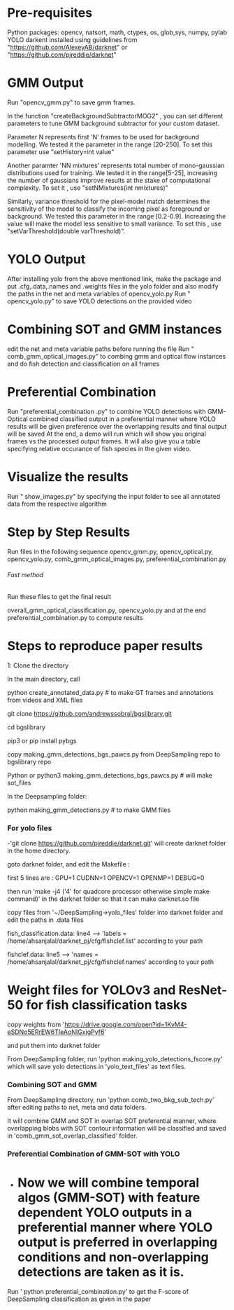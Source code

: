 # Pre-requisites
Python packages: opencv, natsort, math, ctypes, os, glob,sys, numpy, pylab
YOLO darkent installed using guidelines from "https://github.com/AlexeyAB/darknet" or "https://github.com/pjreddie/darknet"
 # GMM Output
Run "opencv_gmm.py" to save gmm frames.

In the function "createBackgroundSubtractorMOG2" , you can set different parameters to tune GMM background subtractor for your custom dataset.

Parameter N represents first 'N' frames to be used for background modelling.
We tested it the parameter in the range [20-250].
To set this parameter use "setHistory=int value" 

Another paramter 'NN mixtures' represents total number of mono-gaussian distributions used for training.
We tested it in the range[5-25], increasing the number of gaussians improve results at the stake of computational complexity.
To set it , use "setNMixtures(int nmixtures)"

Similarly, variance threshold for the pixel-model match determines the sensitivity of the model to classify the incoming pixel as foreground or background. We tested this parameter in the range [0.2-0.9]. Increasing the value will make the model less sensitive to small variance. To set this , use "setVarThreshold(double varThreshold)".



# YOLO Output
After installing yolo from the above mentioned link, make the package and put .cfg,.data,.names and .weights files in the yolo folder and also modify the paths in the net and meta variables of opencv_yolo.py
Run " opencv_yolo.py" to save YOLO detections on the provided video
# Combining SOT and GMM instances
edit the net and meta variable paths before running the file
Run " comb_gmm_optical_images.py" to combing gmm and optical flow instances and do fish detection and classification on all frames
# Preferential Combination
Run "preferential_combination .py" to combine YOLO detections with GMM-Optical combined classified output in a preferential manner where YOLO results will be given preference over the overlapping results and final output will be saved
At the end, a demo will run which will show you original frames vs the processed output frames. It will also give you a table specifying relative occurance of fish species in the given video.
# Visualize the results
Run " show_images.py" by specifying the input folder to see all annotated data from the respective algorithm

# Step by Step Results #
Run files in the following sequence
opencv_gmm.py, opencv_optical.py, opencv_yolo.py, comb_gmm_optical_images.py, preferential_combination.py

###### Fast method ##########
Run these files to get the final result

overall_gmm_optical_classification.py, opencv_yolo.py and at the end preferential_combination.py to compute results


# Steps to reproduce paper results 

1: Clone the directory 

In the main directory, call 

 python create_annotated_data.py  # to make GT frames and annotations from videos and XML files
	
git clone https://github.com/andrewssobral/bgslibrary.git

 cd bgslibrary
 
 pip3 or pip install pybgs
 
  copy making_gmm_detections_bgs_pawcs.py from DeepSampling repo to bgslibrary repo
  
Python or python3 making_gmm_detections_bgs_pawcs.py # will make sot_files

 In the Deepsampling folder:
 
python making_gmm_detections.py # to make GMM files 

### For yolo files

-'git clone https://github.com/pjreddie/darknet.git' will create darknet folder in the home directory.
	  
 goto darknet folder, and edit the Makefile :

first 5 lines are :
GPU=1
CUDNN=1
OPENCV=1
OPENMP=1
DEBUG=0
	
then run 'make -j4 ('4' for quadcore processor otherwise simple make command)' in the darknet folder so that it can make darknet.so file
	  
copy files from '~/DeepSampling->yolo_files' folder into darknet folder and edit the paths in .data files

fish_classification.data:
	line4 --> 'labels = /home/ahsanjalal/darknet_pj/cfg/fishclef.list' according to your path
	
fishclef.data:
	line5 --> 'names = /home/ahsanjalal/darknet_pj/cfg/fishclef.names' according to your path 
	
# Weight files for YOLOv3 and ResNet-50 for fish classification tasks

copy weights from 'https://drive.google.com/open?id=1KvM4-eSDNo5ERrEW6TIeAoNIGxjgPyf6' 

and put them into darknet folder

From DeepSampling folder, run 'python making_yolo_detections_fscore.py' which will save yolo detections in 'yolo_text_files' as text files.

### Combining SOT and GMM

  From DeepSampling directory, run 'python comb_two_bkg_sub_tech.py' after editing paths to net, meta and data folders.
  
  It will combine GMM and SOT in overlap SOT preferential manner, where overlapping blobs with SOT contour information will be classified and saved in 'comb_gmm_sot_overlap_classified' folder.
  
### Preferential Combination of GMM-SOT with YOLO

- # Now we will combine temporal algos (GMM-SOT) with feature dependent YOLO outputs in a preferential manner where YOLO output is preferred in overlapping conditions and non-overlapping detections are taken as it is.

Run ' python preferential_combination.py' to get the F-score of DeepSampling classification as given in the paper
	   
